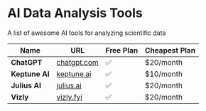 # AI Data Analysis Tools
A list of awesome AI tools for analyzing scientific data

| Name     | URL                                      | Free Plan | Cheapest Plan |
|----------------------|------------------------------------------|----------------------|---------------------|
| **ChatGPT**     | [chatgpt.com](https://chatgpt.com/) | ✅                  | $20/month         |
| **Keptune AI**     | [keptune.ai](https://keptune.ai) | ✅                  | $10/month         |
| **Julius AI**         | [julius.ai](https://julius.ai) | ✅                  | $20/month        |
| **Vizly**         | [vizly.fyi](https://vizly.fyi) | ✅                  | $20/month        |


